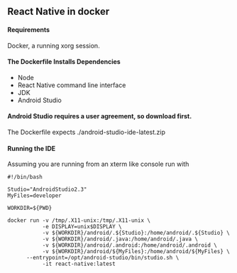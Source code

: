 ## React Native in docker

#### Requirements

Docker, a running xorg session.

#### The Dockerfile Installs Dependencies 
- Node
- React Native command line interface
- JDK
- Android Studio

#### Android Studio requires a user agreement, so download first.

The Dockerfile expects ./android-studio-ide-latest.zip

#### Running the IDE

Assuming you are running from an xterm like console run with

```
#!/bin/bash

Studio="AndroidStudio2.3"
MyFiles=developer

WORKDIR=${PWD}

docker run -v /tmp/.X11-unix:/tmp/.X11-unix \
           -e DISPLAY=unix$DISPLAY \
           -v ${WORKDIR}/android/.${Studio}:/home/android/.${Studio} \
           -v ${WORKDIR}/android/.java:/home/android/.java \
           -v ${WORKDIR}/android/.android:/home/android/.android \
           -v ${WORKDIR}/android/${MyFiles}:/home/android/${MyFiles} \
      --entrypoint=/opt/android-studio/bin/studio.sh \
           -it react-native:latest
```
